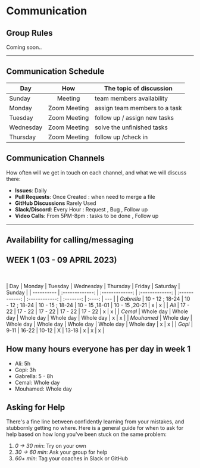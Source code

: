 # Communication

## Group Rules

Coming soon..

---

## Communication Schedule

| Day       |     How      | The topic of discussion       |
| --------- | :----------: | ----------------------------- |
| Sunday    |   Meeting    | team members availability     |
| Monday    | Zoom Meeting | assign team members to a task |
| Tuesday   | Zoom Meeting | follow up / assign new tasks  |
| Wednesday | Zoom Meeting | solve the unfinished tasks    |
| Thursday  | Zoom Meeting | follow up /check in           |

## Communication Channels

How often will we get in touch on each channel, and what we will discuss there:

- **Issues**: Daily
- **Pull Requests**: Once Created : when need to merge a file
- **GitHub Discussions** Rarely Used
- **Slack/Discord**: Every Hour : Request , Bug , Follow up
- **Video Calls**: From 5PM-8pm : tasks to be done , Follow up

---

## Availability for calling/messaging

## WEEK 1 (03 - 09 APRIL 2023) </br>

</br>

| Day        |     Monday      |     Tuesday     |    Wednesday    |    Thursday    |     Friday     | Saturday  | Sunday |
| ---------- | :-------------: | :-------------: | :-------------: | :------------: | :------------: | :-------: | :----: | --- |
| _Gabrella_ | 10 - 12 ; 18-24 | 10 - 12 ; 18-24 | 10 - 15 ; 18-24 | 10 - 15 ,18-01 | 10 - 15 ,20-21 |     x     |   x    |
| _Ali_      |     17 - 22     |     17 - 22     |     17 - 22     |    17 - 22     |    17 - 22     |     x     |   x    |
| _Cemal_    |    Whole day    |    Whole day    |    Whole day    |   Whole day    |   Whole day    |     x     |   x    |
| _Mouhamed_ |    Whole day    |    Whole day    |    Whole day    |   Whole day    |   Whole day    | Whole day |   x    | x   |
| _Gopi_     |      9-11       |      16-22      |      10-12      |       X        |     13-18      |     x     |   x    | x   |

## How many hours everyone has per day in week 1

- Ali: 5h
- Gopi: 3h
- Gabrella: 5 - 8h
- Cemal: Whole day
- Mouhamed: Whole day

## Asking for Help

There's a fine line between confidently learning from your mistakes, and
stubbornly getting no where. Here is a general guide for when to ask for help
based on how long you've been stuck on the same problem:

1. _0 -> 30 min_: Try on your own
2. _30 -> 60 min_: Ask your group for help
3. _60+ min_: Tag your coaches in Slack or GitHub
